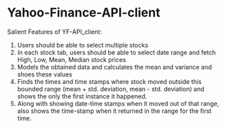 # Yahoo-Finance-API-client
Salient Features of YF-API_client: 
1. Users should be able to select multiple stocks 
2. In each stock tab, users should be able to select date range and fetch High, Low, Mean, Median stock prices 
3. Models the obtained data and calculates the  mean and variance and shoes these values
4. Finds the times and time stamps where stock moved outside this bounded range (mean + std. deviation, mean - std. deviation) and shows the  only the first instance it happened.
5. Along with showing date-time stamps when it moved out of that range, also shows the time-stamp when it returned in the range for the first time.
